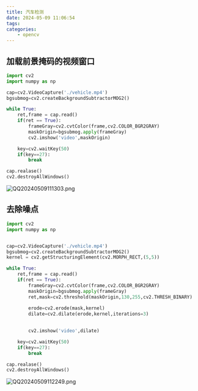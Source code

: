 ```yaml
---
title: 汽车检测
date: 2024-05-09 11:06:54
tags:
categories:
    - opencv
---
```


## 加载前景掩码的视频窗口
```python
import cv2
import numpy as np

cap=cv2.VideoCapture('./vehicle.mp4')
bgsubmog=cv2.createBackgroundSubtractorMOG2()

while True:
    ret,frame = cap.read()
    if(ret == True):
        frameGray=cv2.cvtColor(frame,cv2.COLOR_BGR2GRAY)
        maskOrigin=bgsubmog.apply(frameGray)
        cv2.imshow('video',maskOrigin)

    key=cv2.waitKey(50)
    if(key==27):
        break

cap.realase()
cv2.destroyAllWindows()
```

![QQ20240509111303.png](https://s2.loli.net/2024/05/09/liE3zXhjNgL8QSZ.png)

## 去除噪点

```python
import cv2
import numpy as np


cap=cv2.VideoCapture('./vehicle.mp4')
bgsubmog=cv2.createBackgroundSubtractorMOG2()
kernel = cv2.getStructuringElement(cv2.MORPH_RECT,(5,5))

while True:
    ret,frame = cap.read()
    if(ret == True):
        frameGray=cv2.cvtColor(frame,cv2.COLOR_BGR2GRAY)
        maskOrigin=bgsubmog.apply(frameGray)
        ret,mask=cv2.threshold(maskOrigin,130,255,cv2.THRESH_BINARY)
        
        erode=cv2.erode(mask,kernel)
        dilate=cv2.dilate(erode,kernel,iterations=3)

        
        cv2.imshow('video',dilate)

    key=cv2.waitKey(50)
    if(key==27):
        break

cap.realase()
cv2.destroyAllWindows()
```

![QQ20240509112249.png](https://s2.loli.net/2024/05/09/OGkljeSXxH61VPI.png)


